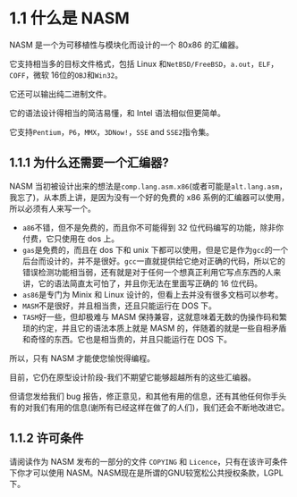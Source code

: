 1.1 什么是 NASM
======

NASM 是一个为可移植性与模块化而设计的一个 80x86 的汇编器。

它支持相当多的目标文件格式，包括 Linux 和`NetBSD/FreeBSD`，`a.out`，`ELF`，`COFF`，微软 16位的`OBJ`和`Win32`。

它还可以输出纯二进制文件。

它的语法设计得相当的简洁易懂，和 Intel 语法相似但更简单。

它支持`Pentium`，`P6`，`MMX`，`3DNow!`，`SSE` and `SSE2`指令集。

## 1.1.1 为什么还需要一个汇编器?

NASM 当初被设计出来的想法是`comp.lang.asm.x86`(或者可能是`alt.lang.asm`，我忘了)，从本质上讲，是因为没有一个好的免费的 x86 系例的汇编器可以使用，所以必须有人来写一个。

* `a86`不错，但不是免费的，而且你不可能得到 32 位代码编写的功能，除非你付费，它只使用在 dos 上。
*  `gas`是免费的，而且在 dos 下和 unix 下都可以使用，但是它是作为`gcc`的一个后台而设计的，并不是很好。`gcc`一直就提供给它绝对正确的代码，所以它的错误检测功能相当弱，还有就是对于任何一个想真正利用它写点东西的人来讲，它的语法简直太可怕了，并且你无法在里面写正确的 16 位代码。
*  `as86`是专门为 Minix 和 Linux 设计的，但看上去并没有很多文档可以参考。
*  `MASM`不是很好，并且相当贵，还且只能运行在 DOS 下。
*  `TASM`好一些，但却极难与 MASM 保持兼容，这就意味着无数的伪操作码和繁琐的约定，并且它的语法本质上就是 MASM 的，伴随着的就是一些自相矛盾和奇怪的东西。它也是相当贵的，并且只能运行在 DOS 下。

所以，只有 NASM 才能使您愉悦得编程。

目前，它仍在原型设计阶段-我们不期望它能够超越所有的这些汇编器。

但请您发给我们 bug 报告，修正意见，和其他有用的信息，还有其他任何你手头有的对我们有用的信息(谢所有已经这样在做了的人们)，我们还会不断地改进它。

## 1.1.2 许可条件

请阅读作为 NASM 发布的一部分的文件 `COPYING` 和 `Licence`，只有在该许可条件下你才可以使用 NASM。NASM现在是所谓的GNU较宽松公共授权条款，LGPL下。
